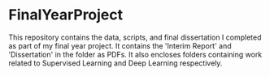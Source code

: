 # FinalYearProject
This repository contains the data, scripts, and final dissertation I completed as part of my final year project. It contains the 'Interim Report' and 'Dissertation' in the folder as PDFs. It also encloses folders containing work related to Supervised Learning and Deep Learning respectively.
